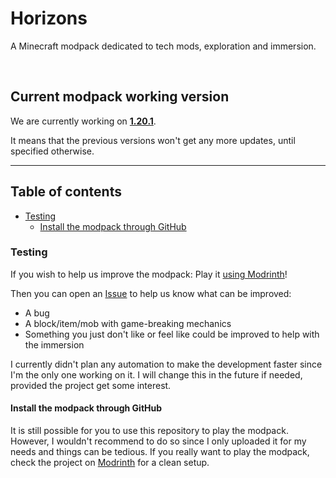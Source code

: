 # Horizons
A Minecraft modpack dedicated to tech mods, exploration and immersion.

<br>

## Current modpack working version
We are currently working on  <u>**1.20.1**</u>. 

It means that the previous versions won't get any more updates, until specified otherwise.

<hr />

## Table of contents
- [Testing](#testing)
  - [Install the modpack through GitHub](#install-the-modpack-through-github)


### Testing
If you wish to help us improve the modpack: Play it [using Modrinth](https://modrinth.com/modpack/horizons)!

Then you can open an [Issue]([https://github.com/Blasto33/Horizons/pulls](https://github.com/Blasto33/Horizons/issues)https://github.com/Blasto33/Horizons/issues) to help us know what can be improved:
- A bug
- A block/item/mob with game-breaking mechanics
- Something you just don't like or feel like could be improved to help with the immersion

I currently didn't plan any automation to make the development faster since I'm the only one working on it. I will change this in the future if needed, provided the project get some interest.

#### Install the modpack through GitHub
It is still possible for you to use this repository to play the modpack. However, I wouldn't recommend to do so since I only uploaded it for my needs and things can be tedious. If you really want to play the modpack, check the project on [Modrinth](https://modrinth.com/modpack/horizons) for a clean setup.

